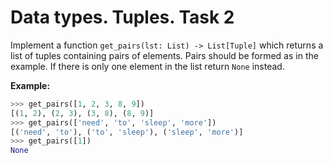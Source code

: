 # Data types. Tuples. Task 2

Implement a function `get_pairs(lst: List) -> List[Tuple]` which returns a list
of tuples containing pairs of elements. Pairs should be formed as in the
example. If there is only one element in the list return `None` instead.

__Example:__
```python
>>> get_pairs([1, 2, 3, 8, 9])
[(1, 2), (2, 3), (3, 8), (8, 9)]
>>> get_pairs(['need', 'to', 'sleep', 'more'])
[('need', 'to'), ('to', 'sleep'), ('sleep', 'more')] 
>>> get_pairs([1])
None
```
